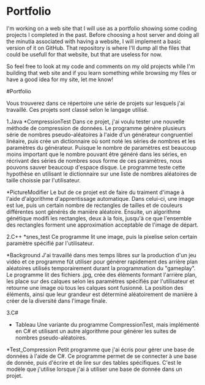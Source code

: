 # Portfolio

I'm working on a web site that I will use as a portfolio showing some coding projects I completed in the past. Before choosing a host server and doing all the minutia associated with having a website, I will implement a basic version of it on GitHub. That repository is where I'll dump all the files that could be usefull for that website, but that are useless for now.

So feel free to look at my code and comments on my old projects while I'm building that web site and if you learn something while browsing my files or have a good idea for my site, let me know! 

#Portfolio

Vous trouverez dans ce répertoire une série de projets sur lesquels j'ai travaillé. Ces projets sont classé selon le langage utilisé. 

1.Java
*CompressionTest
Dans ce projet, j'ai voulu tester une nouvelle méthode de compression de données. Le programme génère plusieurs série de nombres pseudo-aléatoires à l'aide d'un générateur congruentiel linéaire, puis crée un dictionnaire où sont noté les séries de nombres et les paramètres du générateur. Puisque le nombre de paramètres est beaucoup moins important que le nombre pouvant être généré dans les séries, en récrivant des séries de nombres sous forme de ces paramètres, nous pouvons sauver beaucoup d'espace disque. Le programme teste cette hypothèse en utilisant le dictionnaire sur une liste de nombres aléatoires de taille choissie par l'utilisateur.

*PictureModifier
Le but de ce projet est de faire du traiment d'image à l'aide d'algorithme d'apprentissage automatique. Dans celui-ci, une image est lue, puis un certain nombre de rectangles de tailles et de couleurs différentes sont générés de manière aléatoire. Ensuite, un algorithme génétique modifi les rectangles, deux à la fois, jusqu'à ce que l'ensemble des rectangles forment une approximation acceptable de l'image de départ.

2.C++
*snes_test
Ce programme lit une image, puis la pixelise selon certain paramètre spécifié par l'utilisateur.

*Background
J'ai travaillé dans mes temps libres sur la production d'un jeu vidéo et ce programme fût utiliser pour générer rapidement des arrière plan aléatoires utilisés temporairement durant la programmation du "gameplay". Le programme lit des fichiers .jpg, crée des éléments formant l'arrière plan, les place sur des calques selon les paramètres spécifiés par l'utilisateur et retourne une image où tous les calques sont fusionné. La position des éléments, ainsi que leur grandeur est déterminé aléatoirement de manière à créer de la diversité dans l'image finale.

3.C#
* Tableau
Une variante du programme CompressionTest, mais implémenté en C# et utilisant un autre algorithme pour générer les suites de nombres pseudo-aléatoires.

*Test_Compression
Petit programme que j'ai écris pour gérer une base de données à l'aide de C#. Ce programme permet de se connecter à une base de donnée, puis d'écrire et de lire sur des tables spécifiques. C'est le modèle que j'utilise lorsque j'ai à utiliser une base de donnée dans un projet.




























